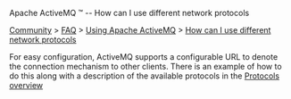 Apache ActiveMQ ™ -- How can I use different network protocols 

[Community](community.html) > [FAQ](faq.html) > [Using Apache ActiveMQ](using-apache-activemq.html) > [How can I use different network protocols](how-can-i-use-different-network-protocols.html)


For easy configuration, ActiveMQ supports a configurable URL to denote the connection mechanism to other clients. There is an example of how to do this along with a description of the available protocols in the [Protocols overview](uri-protocols.html)

